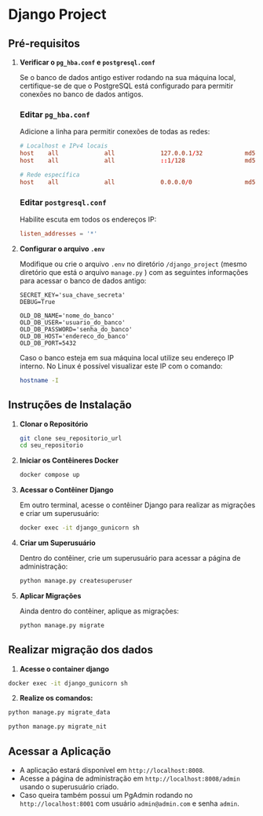 
# Django Project

## Pré-requisitos

1. **Verificar o `pg_hba.conf` e `postgresql.conf`**

   Se o banco de dados antigo estiver rodando na sua máquina local, certifique-se de que o PostgreSQL está configurado para permitir conexões no banco de dados antigos.

   ### Editar `pg_hba.conf`

   Adicione a linha para permitir conexões de todas as redes:

   ```conf
   # Localhost e IPv4 locais
   host    all             all             127.0.0.1/32            md5
   host    all             all             ::1/128                 md5

   # Rede específica
   host    all             all             0.0.0.0/0               md5
   ```

   ### Editar `postgresql.conf`

   Habilite escuta em todos os endereços IP:

   ```conf
   listen_addresses = '*'
   ```

2. **Configurar o arquivo `.env`**

   Modifique ou crie o arquivo `.env` no diretório `/django_project` (mesmo diretório que está o arquivo `manage.py` ) com as seguintes informações para acessar o banco de dados antigo:

   ```env
   SECRET_KEY='sua_chave_secreta'
   DEBUG=True

   OLD_DB_NAME='nome_do_banco'
   OLD_DB_USER='usuario_do_banco'
   OLD_DB_PASSWORD='senha_do_banco'
   OLD_DB_HOST='endereco_do_banco'
   OLD_DB_PORT=5432
   ```
   Caso o banco esteja em sua máquina local utilize seu endereço IP interno.
   No Linux é possível visualizar este IP com o comando:
   ```bash
   hostname -I
   ```

## Instruções de Instalação

1. **Clonar o Repositório**

   ```bash
   git clone seu_repositorio_url
   cd seu_repositorio
   ```

2. **Iniciar os Contêineres Docker**

   ```bash
   docker compose up
   ```

3. **Acessar o Contêiner Django**

   Em outro terminal, acesse o contêiner Django para realizar as migrações e criar um superusuário:

   ```bash
   docker exec -it django_gunicorn sh
   ```

4. **Criar um Superusuário**

   Dentro do contêiner, crie um superusuário para acessar a página de administração:

   ```bash
   python manage.py createsuperuser
   ```

5. **Aplicar Migrações**

   Ainda dentro do contêiner, aplique as migrações:

   ```bash
   python manage.py migrate
   ```

## Realizar migração dos dados
1. **Acesse o container django**
```bash
docker exec -it django_gunicorn sh
```

2. **Realize os comandos:**
```bash
python manage.py migrate_data
```
```bash
python manage.py migrate_nit
```

## Acessar a Aplicação

- A aplicação estará disponível em `http://localhost:8008`.
- Acesse a página de administração em `http://localhost:8008/admin` usando o superusuário criado.
- Caso queira também possui um PgAdmin rodando no `http://localhost:8001` com usuário `admin@admin.com` e senha `admin`.